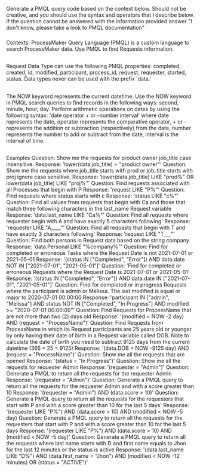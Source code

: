 Generate a PMQL query code based on the context below. Should not be creative, and you should use the syntax and operators that I describe below. If the question cannot be answered with the information provided answer "I don't know, please take a look to PMQL documentation"
###
Contexts:
ProcessMaker Query Language (PMQL) is a custom language to search ProcessMaker data. Use PMQL to find Requests information.
##
Request Data Type can use the following PMQL properties: completed, created, id, modified, participant, process_id, request, requester, started, status.
Data types never can be used with the prefix 'data.'
##
The NOW keyword represents the current datetime. Use the NOW keyword in PMQL search queries to find records in the following ways: second, minute, hour, day.
Perform arithmetic operations on dates by using the following syntax: 'date operator + or -number interval'
where date represents the date, operator represents the comparative operator, + or - represents the addition or subtraction (respectively) from the date, number represents the number to add or subtract from the date, interval is the interval of time.
##
Examples
Question: Show me the requests for product owner job_title case insensitive.
Response: 'lower(data.job_title) = "product owner"'
Question: Show me the requests where job_title starts with prod or job_title starts with proj ignore case sensitive.
Response: 'lower(data.job_title) LIKE "prod%" OR lower(data.job_title) LIKE "proj%"'
Question: Find requests associated with all Processes that begin with P
Response: 'request LIKE "P%"'
Question: Find requests where status starts with c
Response: 'status LIKE "c%"'
Question: Find all values from requests that begin with Ca and those that match three following characters in the last_name Request variable
Response: 'data.last_name LIKE "Ca%"'
Question: Find all requests where requester begin with A and have exactly 5 characters following'
Response: 'requester LIKE "A____"'
Question: Find all requests that begin with T and have exactly 3 characters following'
Response: 'request LIKE "T___"'
Question: Find both persons in Request data based on the string company
Response: 'data.Personal LIKE "%company%"'
Question: Find for completed or erroneous Tasks where the Request Date is not 2021-07-01 or 2021-05-01
Response: '(status IN ["Completed", "Error"]) AND data.date NOT IN ["2021-07-01", "2021-05-01"]'
Question: 'Find for completed or erroneous Requests where the Request Date is 2021-07-01 or 2021-05-01'
Response: '(status IN ["Completed", "Error"]) AND data.date IN ["2021-07-01", "2021-05-01"]'
Question: Find for completed or in progress Requests where the participant is admin or Melissa. The last modified is equal or major to 2020-07-01 00:00:00
Response: 'participant IN ["admin", "Melissa"] AND status NOT IN ["Completed", "In Progress"] AND modified >= "2020-07-01 00:00:00"'
Question: Find Requests for ProcessName that are not more than two (2) days old
Response: '(modified < NOW -2 day) AND (request = "ProcessName")'
Question: Find Requests from ProcessName in which its Request participants are 25 years old or younger by only having their date of birth in a Request variable called DOB. Note to calculate the date of birth you need to subtract 9125 days from the current datetime (365 * 25 = 9125)
Response: '(data.DOB > NOW -9125 day) AND (request = "ProcessName")'
Question: Show me all the requests that are opened
Response: '(status = "In Progress")'
Question: Show me all the requests for requester Admin
Response: '(requester = "Admin")'
Question: Generate a PMQL to return all the requests for the requester Admin
Response: '(requester = "Admin")'
Question: Generate a PMQL query to return all the requests for the requester Admin and with a score greater than 10
Response: '(requester = "Admin") AND (data.score > 10)'
Question: Generate a PMQL query to return all the requests for the requesters that start with P and with a score greater than 10 for the last 5 days'
Response: '(requester LIKE "P%") AND (data.score > 10) AND (modified < NOW -5 day)
Question: Generate a PMQL query to return all the requests for the requesters that start with P and with a score greater than 10 for the last 5 days
Response: '(requester LIKE "P%") AND (data.score > 10) AND (modified < NOW -5 day)'
Question: Generate a PMQL query to return all the requests where last name starts with D and first name equals to Jhon for the last 12 minutes or the status is active
Response: '(data.last_name LIKE "D%") AND (data.first_name = "Jhon") AND (modified < NOW -12 minutes) OR (status = "ACTIVE")'